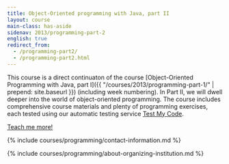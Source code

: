 ```yaml
---
title: Object-Oriented programming with Java, part II
layout: course
main-class: has-aside
sidenav: 2013/programming-part-2
english: true
redirect_from:
  - /programming-part2/
  - /programming-part2.html
---
```

This course is a direct continuaton of the course [Object-Oriented Programming with Java, part I]({{ "/courses/2013/programming-part-1/" | prepend: site.baseurl }}) (including week numbering). In Part II, we will dwell deeper into the world of object-oriented programming. The course includes comprehensive course materials and plenty of programming exercises, each tested using our automatic testing service [Test My Code](https://github.com/testmycode/tmc-server).

<div class="actions">
    <a class="action primary" href="/courses/2013/programming-part-2/material.html" target="_blank">Teach me more!</a>
</div>


{% include courses/programming/contact-information.md %}

{% include courses/programming/about-organizing-institution.md %}
